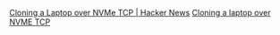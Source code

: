 
[Cloning a Laptop over NVMe TCP | Hacker News](https://news.ycombinator.com/item?id=39676767)
[Cloning a laptop over NVME TCP](https://copyninja.in/blog/clone_laptop_nvmet.html)
